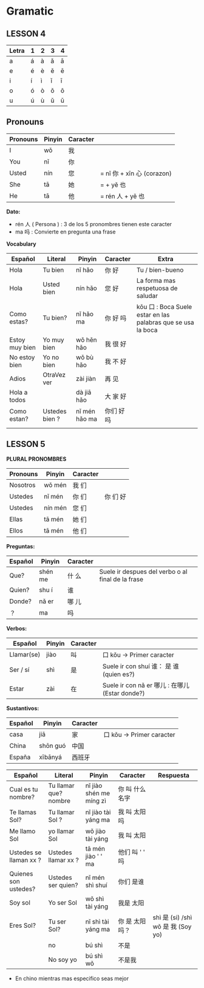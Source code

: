 # Gramatic

## LESSON 4

| Letra | 1 | 2 | 3 | 4 |
| ---- | ---- | ---- | ---- | ---- |
| a | á | à | ǎ | ā |
| e | é | è | ě | ē |
| i | í | ì | ǐ | ī |
| o | ó | ò | ǒ | ō |
| u | ú | ù | ǔ | ū |

## Pronouns

| Pronouns | Pinyin | Caracter |  |
| ---- | ---- | ---- | ---- |
| I | wǒ | 我 |  |
| You | nǐ | 你 |  |
| Usted | nín | 您 | = nǐ 你 + xīn 心 (corazon) |
| She  | tā | 她 | = + yě 也  |
| He | tā | 他 | = rén 人 + yě 也   |

**Dato:**
- rén 人 ( Persona ) : 3 de los 5 pronombres tienen este caracter
- ma 吗 : Convierte en pregunta una frase

**Vocabulary**

| Español | Literal | Pinyin | Caracter | Extra |
| ---- | ---- | ---- | ---- | ---- |
| Hola | Tu bien | nǐ hǎo | 你 好 | Tu / bien-bueno |
| Hola | Usted bien | nín hǎo | 您 好 | La forma mas respetuosa de saludar |
| Como estas? | Tu bien? | nǐ hǎo ma | 你 好 吗 | kǒu 口 : Boca  Suele estar en las palabras que se usa la boca |
| Estoy muy bien | Yo muy bien | wǒ hěn hǎo | 我 很 好 |  |
| No estoy bien | Yo no bien | wǒ bù hǎo | 我 不 好 |  |
| Adios | OtraVez ver | zài jiàn | 再 见 |  |
| Hola a todos |  | dà jiā hǎo | 大 家 好 |  |
| Como estan? | Ustedes bien ? | nǐ mén hǎo ma | 你们 好吗 |  |
|  |  |  |  |  |


## LESSON 5

**PLURAL PRONOMBRES**

| Pronouns | Pinyin | Caracter |  |
| ---- | ---- | ---- | ---- |
| Nosotros | wǒ mén | 我 们 |  |
| Ustedes | nǐ mén | 你 们 | 你 们 好  |
| Ustedes | nín mén | 您 们 |  |
| Ellas | tā mén | 她 们 |  |
| Ellos | tā mén | 他 们 |  |

**Preguntas:**

| Español | Pinyin | Caracter |  |
| ---- | ---- | ---- | ---- |
| Que? | shén me | 什 么 | Suele ir despues del verbo o al final de la frase |
| Quien? | shu í | 谁 |  |
| Donde? | nǎ er | 哪 儿 |  |
| ？ | ma | 吗 |  |
**Verbos:**

| Español | Pinyin | Caracter |  |
| ---- | ---- | ---- | ---- |
| Llamar(se) | jiào | 叫 | 口 kǒu -> Primer caracter |
| Ser / sí | shì | 是 | Suele ir con shuí 谁： 是 谁 (quien es?) |
| Estar | zài | 在 | Suele ir con nǎ er 哪儿 : 在哪儿 (Estar donde?)  |

**Sustantivos:**

| Español | Pinyin | Caracter |  |
| ---- | ---- | ---- | ---- |
| casa | jiā | 家 | 口 kǒu -> Primer caracter |
| China | shōn guó | 中国 |  |
| España | xībānyá | 西班牙 |  |


| Español | Literal | Pinyin | Caracter | Respuesta |
| ---- | ---- | ---- | ---- | ---- |
| Cual es tu nombre? | Tu llamar que? nombre | nǐ jiào  shén me míng zì | 你 叫 什么 名字 |  |
| Te llamas Sol? | Tu llamar Sol ? | nǐ jiào tài yáng ma | 我 叫 太阳 吗 |  |
| Me llamo Sol | yo llamar Sol | wǒ jiào tài yáng | 我 叫 太阳 |  |
| Ustedes se llaman xx ? | Ustedes llamar xx ? | tā mén jiào ' ' ma | 他们 叫 ' ' 吗 |  |
| Quienes son ustedes? | Ustedes ser quien? | nǐ mén shì shuí | 你们 是谁 |  |
| Soy sol | Yo ser Sol | wǒ shì tài yáng | 我是 太阳 |  |
| Eres Sol? | Tu ser Sol? | nǐ shì tài yáng ma | 你 是 太阳吗？ | shì 是 (si) /shì wǒ 是 我 (Soy yo)  |
|  | no  | bú shì  | 不是 |  |
|  | No soy yo | bú shì wǒ | 不是我 |  |
- En chino mientras mas especifico seas mejor